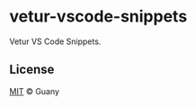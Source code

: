 # vetur-vscode-snippets

Vetur VS Code Snippets.

## License

[MIT](https://opensource.org/licenses/MIT) © Guany

